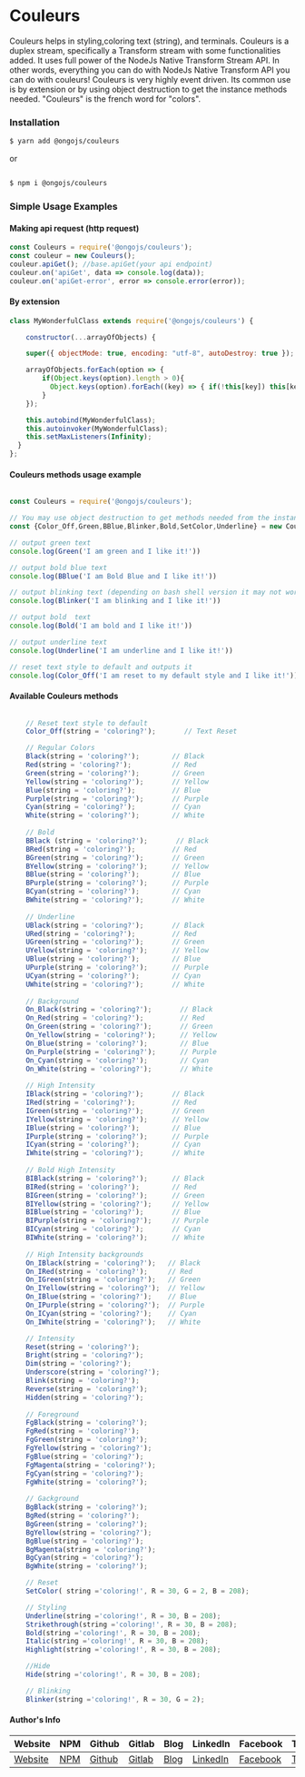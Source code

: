 # Couleurs

Couleurs helps in styling,coloring text (string), and terminals. Couleurs is a duplex stream, specifically a Transform stream with some functionalities added. It uses full power of the NodeJs Native Transform Stream API. In other words, everything you can do with NodeJs Native Transform API you can do with couleurs! Couleurs is very highly event driven. Its common use is by extension or by using object destruction to get the instance methods needed. "Couleurs" is the french word for "colors".

### Installation

```bash
$ yarn add @ongojs/couleurs

```
 or 

```bash

$ npm i @ongojs/couleurs

```

### Simple Usage Examples


#### Making api request (http request)
```javascript
const Couleurs = require('@ongojs/couleurs');
const couleur = new Couleurs();
couleur.apiGet(); //base.apiGet(your api endpoint)
couleur.on('apiGet', data => console.log(data));
couleur.on('apiGet-error', error => console.error(error));
```
#### By extension

```javascript
class MyWonderfulClass extends require('@ongojs/couleurs') {

    constructor(...arrayOfObjects) {

    super({ objectMode: true, encoding: "utf-8", autoDestroy: true });

    arrayOfObjects.forEach(option => {
        if(Object.keys(option).length > 0){
          Object.keys(option).forEach((key) => { if(!this[key]) this[key] = option[key];})
        }
    });

    this.autobind(MyWonderfulClass);
    this.autoinvoker(MyWonderfulClass);
    this.setMaxListeners(Infinity);
  }
};

```

#### Couleurs methods usage example
```javascript

const Couleurs = require('@ongojs/couleurs');

// You may use object destruction to get methods needed from the instance.
const {Color_Off,Green,BBlue,Blinker,Bold,SetColor,Underline} = new Couleurs

// output green text
console.log(Green('I am green and I like it!'))

// output bold blue text
console.log(BBlue('I am Bold Blue and I like it!'))

// output blinking text (depending on bash shell version it may not work. It may not work on older bash versions)
console.log(Blinker('I am blinking and I like it!'))

// output bold  text
console.log(Bold('I am bold and I like it!'))

// output underline text
console.log(Underline('I am underline and I like it!'))

// reset text style to default and outputs it
console.log(Color_Off('I am reset to my default style and I like it!'))

```


#### Available Couleurs methods 
```javascript

    // Reset text style to default
    Color_Off(string = 'coloring?');       // Text Reset

    // Regular Colors
    Black(string = 'coloring?');        // Black
    Red(string = 'coloring?');          // Red
    Green(string = 'coloring?');        // Green
    Yellow(string = 'coloring?');       // Yellow
    Blue(string = 'coloring?');         // Blue
    Purple(string = 'coloring?');       // Purple
    Cyan(string = 'coloring?');         // Cyan
    White(string = 'coloring?');        // White
    
    // Bold
    BBlack (string = 'coloring?');       // Black
    BRed(string = 'coloring?');         // Red
    BGreen(string = 'coloring?');       // Green
    BYellow(string = 'coloring?');      // Yellow
    BBlue(string = 'coloring?');        // Blue
    BPurple(string = 'coloring?');      // Purple
    BCyan(string = 'coloring?');        // Cyan
    BWhite(string = 'coloring?');       // White
    
    // Underline
    UBlack(string = 'coloring?');       // Black
    URed(string = 'coloring?');         // Red
    UGreen(string = 'coloring?');       // Green
    UYellow(string = 'coloring?');      // Yellow
    UBlue(string = 'coloring?');        // Blue
    UPurple(string = 'coloring?');      // Purple
    UCyan(string = 'coloring?');        // Cyan
    UWhite(string = 'coloring?');       // White
    
    // Background
    On_Black(string = 'coloring?');       // Black
    On_Red(string = 'coloring?');         // Red
    On_Green(string = 'coloring?');       // Green
    On_Yellow(string = 'coloring?');      // Yellow
    On_Blue(string = 'coloring?');        // Blue
    On_Purple(string = 'coloring?');      // Purple
    On_Cyan(string = 'coloring?');        // Cyan
    On_White(string = 'coloring?');       // White
    
    // High Intensity
    IBlack(string = 'coloring?');       // Black
    IRed(string = 'coloring?');         // Red
    IGreen(string = 'coloring?');       // Green
    IYellow(string = 'coloring?');      // Yellow
    IBlue(string = 'coloring?');        // Blue
    IPurple(string = 'coloring?');      // Purple
    ICyan(string = 'coloring?');        // Cyan
    IWhite(string = 'coloring?');       // White
    
    // Bold High Intensity
    BIBlack(string = 'coloring?');      // Black
    BIRed(string = 'coloring?');        // Red
    BIGreen(string = 'coloring?');      // Green
    BIYellow(string = 'coloring?');     // Yellow
    BIBlue(string = 'coloring?');       // Blue
    BIPurple(string = 'coloring?');     // Purple
    BICyan(string = 'coloring?');       // Cyan
    BIWhite(string = 'coloring?');      // White
    
    // High Intensity backgrounds
    On_IBlack(string = 'coloring?');   // Black
    On_IRed(string = 'coloring?');     // Red
    On_IGreen(string = 'coloring?');   // Green
    On_IYellow(string = 'coloring?');  // Yellow
    On_IBlue(string = 'coloring?');    // Blue
    On_IPurple(string = 'coloring?');  // Purple
    On_ICyan(string = 'coloring?');    // Cyan
    On_IWhite(string = 'coloring?');   // White

    // Intensity
    Reset(string = 'coloring?');
    Bright(string = 'coloring?');
    Dim(string = 'coloring?');
    Underscore(string = 'coloring?');
    Blink(string = 'coloring?');
    Reverse(string = 'coloring?');
    Hidden(string = 'coloring?');
    
    // Foreground
    FgBlack(string = 'coloring?');
    FgRed(string = 'coloring?');
    FgGreen(string = 'coloring?');
    FgYellow(string = 'coloring?');
    FgBlue(string = 'coloring?');
    FgMagenta(string = 'coloring?');
    FgCyan(string = 'coloring?');
    FgWhite(string = 'coloring?');
    
    // Gackground
    BgBlack(string = 'coloring?');
    BgRed(string = 'coloring?');
    BgGreen(string = 'coloring?');
    BgYellow(string = 'coloring?');
    BgBlue(string = 'coloring?');
    BgMagenta(string = 'coloring?');
    BgCyan(string = 'coloring?');
    BgWhite(string = 'coloring?');

    // Reset
    SetColor( string ='coloring!', R = 30, G = 2, B = 208);

    // Styling 
    Underline(string ='coloring!', R = 30, B = 208);
    Strikethrough(string ='coloring!', R = 30, B = 208);
    Bold(string ='coloring!', R = 30, B = 208);
    Italic(string ='coloring!', R = 30, B = 208);
    Highlight(string ='coloring!', R = 30, B = 208);

    //Hide
    Hide(string ='coloring!', R = 30, B = 208);

    // Blinking
    Blinker(string ='coloring!', R = 30, G = 2);
```

#### Author's Info
Website|NPM|Github|Gitlab|Blog|LinkedIn|Facebook|Twitter|Instagram|
--- | --- | --- | --- | --- | --- | --- |--- |--- |
[Website](https://www.ericsonsweah.com/dashboard)|[NPM](https://www.npmjs.com/org/ongojs)|[Github](https://github.com/ericsonweah)|[Gitlab](https://gitlab.com/ericsonweah)|[Blog](https://www.ericonsweah.dev)|[LinkedIn](https://www.linkedin.com/in/ericson-weah-b03600210)|[Facebook](https://www.facebook.com/Eric.S.Weah)|[Twitter](https://twitter.com/EricsonWeah1)|[Instagram](https://www.instagram.com/ericsonweah/)|

